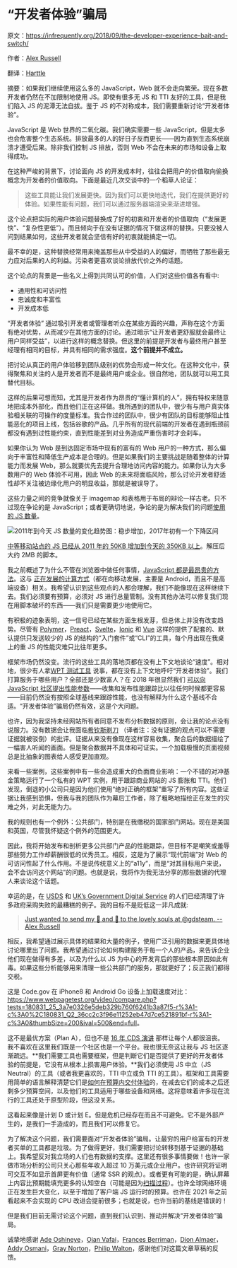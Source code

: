 # “开发者体验”骗局

原文：<https://infrequently.org/2018/09/the-developer-experience-bait-and-switch/>

作者：[Alex Russell](https://twitter.com/slightlylate/)

翻译：[Harttle](https://harttle.land/)

摘要：如果我们继续使用这么多的 JavaScript，Web 就不会走向繁荣。现在多数开发者仍然在不加限制地使用 JS。即使有很多无 JS 和 TTI 友好的工具，但是我们陷入 JS 的泥潭无法自拔。鉴于 JS 的不对称成本，我们需要重新讨论“开发者体验”。

JavaScript 是 Web 世界的二氧化碳。我们确实需要一些 JavaScript，但是太多也会危害整个生态系统。排放最多的人的好日子反而更长——因为直到生态系统崩溃才遭受后果。除非我们控制 JS 排放，否则 Web 不会在未来的市场和设备上取得成功。

在这种严峻的背景下，讨论面向 JS 的开发成本时，往往会把用户的价值取向偷换概念为开发者的价值取向。下面是最近几次交谈中的一个稻草人论证：

> 这些工具能让我们发展更快。因为我们可以更快地迭代，我们在提供更好的体验。如果性能有问题，我们可以通过服务器端渲染来渐进增强。

这个论点把实际的用户体验问题替换成了好的初衷和开发者的价值取向（“发展更快”、“复杂性更低”）。而且倾向于在没有证据的情况下做这样的替换。只要没被人问到结果如何，这些开发者就会坚信有好的初衷就能搞定一切。

最不幸的是，这种替换经常用来掩盖那些从中受益的人的偏好，而牺牲了那些最无力应对后果的人的利益。污染者更喜欢谈论排放代价之外的话题。

这个论点的背景是一些名义上得到共同认可的价值，人们对这些价值各有看中:

* 通用性和可访问性
* 忠诚度和丰富性
* 开发成本低

“开发者体验” 通过吸引开发者或管理者听众在某些方面的兴趣，声称在这个方面有绝对优势，从而减少在其他方面的讨论。通过暗示“让开发者更舒服就会最终让用户同样受益”，以进行这样的概念替换。但这里的前提是开发者与最终用户甚至经理有相同的目标，并具有相同的需求强度。**这个前提并不成立。**

把讨论从真正的用户体验移到团队级别的优势会形成一种文化。在这种文化中，获得聚焦和关注的人是开发者而不是最终用户或企业。很自然地，团队就可以用工具替代目标。

这样的后果可想而知，尤其是开发者作为昂贵的“懂计算机的人”，拥有特权来随意地把成本外部化，而且他们正在这样做。我所遇到的团队中，很少有与用户真实体验相关联的可操作的度量标准。我合作过的团队中，很少有团队的目标能够阻止性能恶化的项目上线，包括谷歌的产品。几乎所有的现代前端的开发者在遇到瓶颈前都没有遇到过性能约束，直到性能差到对业务造成严重伤害时才会刹车。

如果你认为 Web 是到达固定市场中现有的富有的 Web 用户的一种方式，那么偏向于丰富性和降低生产成本是合理的。但是如果我们的主要挑战是随着整体的计算能力而发展 Web，那么就要优先去提升合理地访问内容的能力。如果你认为大多数用户的 Web 体验不可用，因此 Web 的未来将面临风险，那么讨论开发者舒适性却不关注被边缘化用户的明显收益，那就是被误导了。

这些力量之间的竞争就像关于 imagemap 和表格用于布局的辩论一样古老。只不过现在争论的是 JavaScript；或者更确切地说，争论的是为解决我们的问题[使用的 JS 数量](https://httparchive.org/reports/state-of-javascript#bytesJs)。

![2011年到今天 JS 数量的变化趋势图：稳步增加，2017年初有一个下降区间](https://infrequently.org/wp-content/uploads/2018/09/http_archive_js_bytes_chart-1-768x393.png)

[中等移动站点的 JS 已经从 2011 年的 50KB 增加到今天的 350KB 以上](https://httparchive.org/reports/state-of-javascript#bytesJs)。解压后大约 2MB 的脚本。

我之前概述了为什么不管在浏览器中做任何事情，[JavaScript 都是最昂贵的方法](https://infrequently.org/2017/10/can-you-afford-it-real-world-web-performance-budgets/)。这与 [正在发展的计算方式](https://www.youtube.com/watch?v=4bZvq3nodf4)（都在向移动发展，主要是 Android，而且不是高端设备）相关。我希望认识到这些观点的人都会理解，我们不能像现在这样继续下去。我们必须要有预算，必须对 JS 进行总量管制。没有其他办法可以修复我们现在用脚本破坏的东西——我们只是需要更少地使用它。

有积极的迹象表明，这一信号已经在某些方面生根发芽，但总体上并没有改变趋势。尽管有 [Polymer](https://github.com/Polymer/pwa-starter-kit)，[Preact](https://github.com/developit/preact-cli)，[Svelte](https://sapper.svelte.technology/)，[Ionic](https://ionicframework.com/pwa/toolkit) 和 [Vue](https://cli.vuejs.org/) 这样的提供了配套的、默认提供只发送较少的 JS 的结构的“入门套件”或“CLI”的工具，每个月出现在我桌上的重 JS 的性能灾难只比往年更多。

框架市场仍然没变。流行的这些工具的落地页都在没有上下文地谈论“速度”。相对地，很少有人拿[WPT 测试工具](https://www.webpagetest.org/easy) 说事，都在没有上下文地呼吁“开发者体验”。我们打算服务于哪些用户？全部还是少数富人？在 2018 年很显然我们 [可以向 JavaScript 社区提出性能参数](https://engineering.linkedin.com/blog/2018/03/how-we-built-the-same-app-twice-with-preact-and-glimmerjs)——收集和发布性能跟踪比以往任何时候都更容易——目前仍然没有按照全球基线来跟踪性能，也没有解释为什么这个基线不合适。“开发者体验”骗局仍然有效，这是个大问题。

也许，因为我坚持未经网站所有者同意不发布分析数据的原则，会让我的论点没有说服力。没有数据会让我面临[希钦斯剃刀](https://en.wikipedia.org/wiki/Hitchens%27s_razor) （译者注：没有证据的观点可以不需要证据就被驳倒）的批评。证据从来没有像现在这样容易收集，聚合后的数据描绘了一幅害人听闻的画面。但是聚合数据并不具体和可证实。一个加载极慢的页面视频总是比抽象的图表给人感受更加直观。

来看一些案例，这些案例中有一些会造成重大的负面商业影响：一个不错的对冲基金策略运行了一个私有的 WPT 实例，用于跟踪商业网站的 JS 膨胀和 TTI。他们发现，倒退的小公司只是因为他们使用“绝对正确的框架”重写了所有内容。这些证据让我感到恐惧，但我与我的团队作为幕后工作者，除了粗略地描绘正在发生的灾难之外，对此无能为力。

我的规则也有一个例外：公共部门，特别是在我缴税的国家部门网站。现在是美国和英国，尽管我怀疑这个例外的范围更大。

因此，我将开始发布和剖析更多公共部门产品的性能跟踪，但目标不是嘲笑或羞辱那些努力工作却薪酬很低的优秀员工。相反，这是为了展示“现代前端”对 Web 的可访问性起了什么作用。不是说传统意义上的“a11y”，而是“对其目标用户来说，会不会访问这个网站”的问题。也就是说，我将作为我无法分享的那些数据的代理人来谈论这个话题。

幸运的是，在 [USDS](https://www.usds.gov/) 和 [UK’s Government Digital Service](https://gds.blog.gov.uk/) 的人们已经清理了许多政府采购失败的最糟糕的例子。我的目标不是贬低这一非凡成就:

> [Just wanted to send my 💌 and 🙏 to the lovely souls at @gdsteam. -- Alex Russell](https://twitter.com/slightlylate/status/1034179822472196096?ref_src=twsrc%5Etfw%7Ctwcamp%5Etweetembed%7Ctwterm%5E1034179822472196096&ref_url=https%3A%2F%2Finfrequently.org%2F)

相反，我希望通过展示具体的结果和大量的例子，使用广泛引用的数据来更具体地讨论哪里出了问题。我希望通过讨论如何构建服务于每一个人的产品，来告诉企业他们现在做得有多差，以及为什么以 JS 为中心的开发背后的那些根本原因如此有毒。如果这些分析能够用来清理一些公共部门的服务，那就更好了；反正我们都得交税。

这是 Code.gov 在 iPhone8 和 Android Go 设备上加载速度对比：<https://www.webpagetest.org/video/compare.php?tests=180831_25_3a7e0326e5deb329b760f6241b3a87f5-r%3A1-c%3A0%2C180831_Q2_36cc2c3f96e11252eb47d7ce521891bf-r%3A1-c%3A0&thumbSize=200&ival=500&end=full>。

这不是最优方案（Plan A），但也不是 [16 年 CDS 演讲](https://www.youtube.com/watch?v=4bZvq3nodf4) 那样让每个人都很沮丧。我不喜欢在这里我们既是一个社区也是一个平台。我也很无奈这让我与 JS 社区逐渐疏远。**我们需要工具也需要框架，但是判断它们是否提供了更好的开发者体验的前提是，它没有从根本上损害用户体验。**我们必须使用 JS 中立（JS Neutral）的工具（或者我更喜欢的，TTI 中立或负 TTI 的工具）。框架和工具需要用简单的语言解释清楚它们是[如何在预算内交付体验](https://infrequently.org/2017/10/can-you-afford-it-real-world-web-performance-budgets/)的，在减去它们的成本之后还剩多少预算空间，以及他们的工具适用于哪些设备和网络。这将意味着许多现在流行的工具还处于原型阶段，但这没关系。

这看起来像是计划 D 或计划 E。但是危机已经存在而且不可避免。它不是外部产生的，是我们一手造成的，而且我们可以修复它。

为了解决这个问题，我们需要面对“开发者体验”骗局。让最穷的用户给富有的开发者买单的工具都是垃圾。为了做得更好，我们需要把讨论转移到基于证据的基础上。我希望反对我立场的人们也有数据的支撑。这里还有很多事情要做！也许一家做市场分析的公司只关心那些年收入超过 10 万美元或企业用户。也许研究将证明可交互不如显示首屏更有价值（通常 SSR 的观点）。或者更有可能的是，确认屏幕上内容比预期能填充更多的认知空白（可能是因为[扫描过程](https://www.nngroup.com/articles/f-shaped-pattern-reading-web-content/)）。也许全球网络环境正在发生巨大变化，以至于增加了客户端 JS 运行时的预算。也许在 2021 年之前看起来不会实现的 CPU 改进会提前很多；也就是说，也许当前的基线是错误的！

但是我们目前无需讨论这个问题，直到我们认识到、推动并解决“开发者体验”骗局。

诚挚地感谢 [Ade Oshineye](https://twitter.com/ade_oshineye)，[Ojan Vafai](https://twitter.com/ojanvafai)，[Frances Berriman](https://fberriman.com/)，[Dion Almaer](https://twitter.com/dalmaer)，[Addy Osmani](https://twitter.com/addyosmani)，[Gray Norton](https://twitter.com/graynorton)，[Philip Walton](https://twitter.com/philwalton)，感谢他们对这篇文章草稿的反馈。
